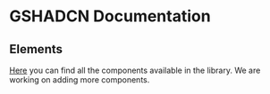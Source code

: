 # GSHADCN Documentation

## Elements

[Here](/docs/elements.md) you can find all the components available in the library. We are working on adding more components.